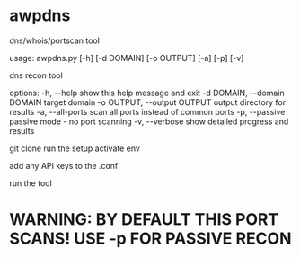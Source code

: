 # awpdns
dns/whois/portscan tool

usage: awpdns.py [-h] [-d DOMAIN] [-o OUTPUT] [-a] [-p] [-v]

dns recon tool

options:
  -h, --help            show this help message and exit
  -d DOMAIN, --domain DOMAIN
                        target domain
  -o OUTPUT, --output OUTPUT
                        output directory for results
  -a, --all-ports       scan all ports instead of common ports
  -p, --passive         passive mode - no port scanning
  -v, --verbose         show detailed progress and results


git clone
run the setup
activate env

add any API keys to the .conf

run the tool

# WARNING: BY DEFAULT THIS PORT SCANS! USE -p FOR PASSIVE RECON
